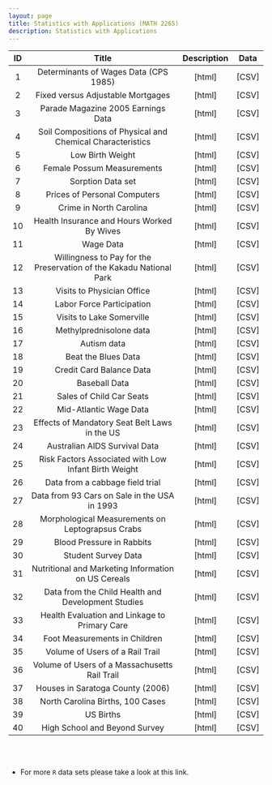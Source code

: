 ```yaml
---
layout: page
title: Statistics with Applications (MATH 2265)
description: Statistics with Applications
---
```


| ID | Title | Description  | Data |
| :---:         |     :---:      |     :---:  |        :---: |
| 1   | 	Determinants of Wages Data (CPS 1985)    | <a style="text-decoration:none" href="https://vincentarelbundock.github.io/Rdatasets/doc/AER/CPS1985.html" target="_blank" rel="noopener noreferrer">[html]</a>    | <a style="text-decoration:none" href="../assets/Data2265/CPS1985.csv" target="_blank" rel="noopener noreferrer">[CSV]</a>    |
| 2     | Fixed versus Adjustable Mortgages     | <a style="text-decoration:none" href="https://vincentarelbundock.github.io/Rdatasets/doc/AER/Mortgage.html" target="_blank" rel="noopener noreferrer">[html]</a>      | <a style="text-decoration:none" href="../assets/Data2265/Mortgage.csv" target="_blank" rel="noopener noreferrer">[CSV]</a>      |
| 3     | 	Parade Magazine 2005 Earnings Data       | <a style="text-decoration:none" href="https://vincentarelbundock.github.io/Rdatasets/doc/AER/Parade2005.html" target="_blank" rel="noopener noreferrer">[html]</a>      | <a style="text-decoration:none" href="../assets/Data2265/Parade2005.csv" target="_blank" rel="noopener noreferrer">[CSV]</a>      |
| 4     | Soil Compositions of Physical and Chemical Characteristics       | <a style="text-decoration:none" href="https://vincentarelbundock.github.io/Rdatasets/doc/carData/Soils.html" target="_blank" rel="noopener noreferrer">[html]</a>       |<a style="text-decoration:none" href="../assets/Data2265/Soils.csv" target="_blank" rel="noopener noreferrer">[CSV]</a>      |
| 5     | Low Birth Weight       | <a style="text-decoration:none" href="https://vincentarelbundock.github.io/Rdatasets/doc/COUNT/lbw.html" target="_blank" rel="noopener noreferrer">[html]</a>       | <a style="text-decoration:none" href="../assets/Data2265/lbw.csv" target="_blank" rel="noopener noreferrer">[CSV]</a>      |
| 6     | 	Female Possum Measurements      | <a style="text-decoration:none" href="https://vincentarelbundock.github.io/Rdatasets/doc/DAAG/fossum.html" target="_blank" rel="noopener noreferrer">[html]</a>       | <a style="text-decoration:none" href="../assets/Data2265/fossum.csv" target="_blank" rel="noopener noreferrer">[CSV]</a>      |
| 7     | Sorption Data set       |<a style="text-decoration:none" href="https://vincentarelbundock.github.io/Rdatasets/doc/DAAG/sorption.html" target="_blank" rel="noopener noreferrer">[html]</a>       | <a style="text-decoration:none" href="../assets/Data2265/sorption.csv" target="_blank" rel="noopener noreferrer">[CSV]</a>      |
| 8     | Prices of Personal Computers       | <a style="text-decoration:none" href="https://vincentarelbundock.github.io/Rdatasets/doc/Ecdat/Computers.html" target="_blank" rel="noopener noreferrer">[html]</a>       | <a style="text-decoration:none" href="../assets/Data2265/Computers.csv" target="_blank" rel="noopener noreferrer">[CSV]</a>      |
| 9     | 	Crime in North Carolina       | <a style="text-decoration:none" href="https://vincentarelbundock.github.io/Rdatasets/doc/Ecdat/Crime.html" target="_blank" rel="noopener noreferrer">[html]</a>       | <a style="text-decoration:none" href="../assets/Data2265/Crime.csv" target="_blank" rel="noopener noreferrer">[CSV]</a>      |
| 10     | Health Insurance and Hours Worked By Wives       | <a style="text-decoration:none" href="https://vincentarelbundock.github.io/Rdatasets/doc/Ecdat/HI.html" target="_blank" rel="noopener noreferrer">[html]</a>       | <a style="text-decoration:none" href="../assets/Data2265/HI.csv" target="_blank" rel="noopener noreferrer">[CSV]</a>      |
| 11     | Wage Data       | <a style="text-decoration:none" href="https://vincentarelbundock.github.io/Rdatasets/doc/Ecdat/Griliches.html" target="_blank" rel="noopener noreferrer">[html]</a>       | <a style="text-decoration:none" href="../assets/Data2265/Griliches.csv" target="_blank" rel="noopener noreferrer">[CSV]</a>      |
| 12     |Willingness to Pay for the Preservation of the Kakadu National Park       | <a style="text-decoration:none" href="https://vincentarelbundock.github.io/Rdatasets/doc/Ecdat/Kakadu.html" target="_blank" rel="noopener noreferrer">[html]</a>  | <a style="text-decoration:none" href="../assets/Data2265/Kakadu.csv" target="_blank" rel="noopener noreferrer">[CSV]</a>      |
| 13     | Visits to Physician Office       | <a style="text-decoration:none" href="https://vincentarelbundock.github.io/Rdatasets/doc/Ecdat/OFP.html" target="_blank" rel="noopener noreferrer">[html]</a>       | <a style="text-decoration:none" href="../assets/Data2265/OFP.csv" target="_blank" rel="noopener noreferrer">[CSV]</a>      |
| 14     | Labor Force Participation      | <a style="text-decoration:none" href="https://vincentarelbundock.github.io/Rdatasets/doc/Ecdat/Participation.html" target="_blank" rel="noopener noreferrer">[html]</a>       | <a style="text-decoration:none" href="../assets/Data2265/Participation.csv" target="_blank" rel="noopener noreferrer">[CSV]</a>      |
| 15     | Visits to Lake Somerville       | <a style="text-decoration:none" href="https://vincentarelbundock.github.io/Rdatasets/doc/Ecdat/Somerville.html" target="_blank" rel="noopener noreferrer">[html]</a>       | <a style="text-decoration:none" href="../assets/Data2265/Somerville.csv" target="_blank" rel="noopener noreferrer">[CSV]</a>      |
| 16     | Methylprednisolone data       | <a style="text-decoration:none" href="https://vincentarelbundock.github.io/Rdatasets/doc/HLMdiag/ahd.html" target="_blank" rel="noopener noreferrer">[html]</a>      | <a style="text-decoration:none" href="../assets/Data2265/ahd.csv" target="_blank" rel="noopener noreferrer">[CSV]</a>      |
| 17     | Autism data       | <a style="text-decoration:none" href="https://vincentarelbundock.github.io/Rdatasets/doc/HLMdiag/autism.html" target="_blank" rel="noopener noreferrer">[html]</a>     | <a style="text-decoration:none" href="../assets/Data2265/autism.csv" target="_blank" rel="noopener noreferrer">[CSV]</a>      |
| 18     | Beat the Blues Data       | <a style="text-decoration:none" href="https://vincentarelbundock.github.io/Rdatasets/doc/HSAUR/BtheB.html" target="_blank" rel="noopener noreferrer">[html]</a>     | <a style="text-decoration:none" href="../assets/Data2265/BtheB.csv" target="_blank" rel="noopener noreferrer">[CSV]</a>      |
| 19     | Credit Card Balance Data       | <a style="text-decoration:none" href="https://vincentarelbundock.github.io/Rdatasets/doc/ISLR/Credit.html" target="_blank" rel="noopener noreferrer">[html]</a>      | <a style="text-decoration:none" href="../assets/Data2265/Credit.csv" target="_blank" rel="noopener noreferrer">[CSV]</a>      |
| 20     | Baseball Data      | <a style="text-decoration:none" href="https://vincentarelbundock.github.io/Rdatasets/doc/ISLR/Hitters.html" target="_blank" rel="noopener noreferrer">[html]</a>      | <a style="text-decoration:none" href="../assets/Data2265/Hitters.csv" target="_blank" rel="noopener noreferrer">[CSV]</a>      |
| 21     | Sales of Child Car Seats       | <a style="text-decoration:none" href="https://vincentarelbundock.github.io/Rdatasets/doc/ISLR/Carseats.html" target="_blank" rel="noopener noreferrer">[html]</a>      | <a style="text-decoration:none" href="../assets/Data2265/Carseats.csv" target="_blank" rel="noopener noreferrer">[CSV]</a>      |
| 22     | Mid-Atlantic Wage Data       | <a style="text-decoration:none" href="https://vincentarelbundock.github.io/Rdatasets/doc/ISLR/Wage.html" target="_blank" rel="noopener noreferrer">[html]</a>      | <a style="text-decoration:none" href="../assets/Data2265/Wage.csv" target="_blank" rel="noopener noreferrer">[CSV]</a>      |
| 23     | Effects of Mandatory Seat Belt Laws in the US       | <a style="text-decoration:none" href="https://vincentarelbundock.github.io/Rdatasets/doc/AER/USSeatBelts.html" target="_blank" rel="noopener noreferrer">[html]</a>      | <a style="text-decoration:none" href="../assets/Data2265/USSeatBelts.csv" target="_blank" rel="noopener noreferrer">[CSV]</a>      |
| 24     | Australian AIDS Survival Data       | <a style="text-decoration:none" href="https://vincentarelbundock.github.io/Rdatasets/doc/MASS/Aids2.html" target="_blank" rel="noopener noreferrer">[html]</a>      | <a style="text-decoration:none" href="../assets/Data2265/Aids2.csv" target="_blank" rel="noopener noreferrer">[CSV]</a>      |
| 25     | Risk Factors Associated with Low Infant Birth Weight       | <a style="text-decoration:none" href="https://vincentarelbundock.github.io/Rdatasets/doc/MASS/birthwt.html" target="_blank" rel="noopener noreferrer">[html]</a>       | <a style="text-decoration:none" href="../assets/Data2265/birthwt.csv" target="_blank" rel="noopener noreferrer">[CSV]</a>      |
|  26    | Data from a cabbage field trial      | <a style="text-decoration:none" href="https://vincentarelbundock.github.io/Rdatasets/doc/MASS/cabbages.html" target="_blank" rel="noopener noreferrer">[html]</a>       | <a style="text-decoration:none" href="../assets/Data2265/cabbages.csv" target="_blank" rel="noopener noreferrer">[CSV]</a>      |
| 27     | Data from 93 Cars on Sale in the USA in 1993       | <a style="text-decoration:none" href="https://vincentarelbundock.github.io/Rdatasets/doc/MASS/Cars93.html" target="_blank" rel="noopener noreferrer">[html]</a>       | <a style="text-decoration:none" href="../assets/Data2265/Cars93.csv" target="_blank" rel="noopener noreferrer">[CSV]</a>      |
|  28    | Morphological Measurements on Leptograpsus Crabs       | <a style="text-decoration:none" href="https://vincentarelbundock.github.io/Rdatasets/doc/MASS/crabs.html" target="_blank" rel="noopener noreferrer">[html]</a>       | <a style="text-decoration:none" href="../assets/Data2265/crabs.csv" target="_blank" rel="noopener noreferrer">[CSV]</a>      |
| 29     | Blood Pressure in Rabbits      | <a style="text-decoration:none" href="https://vincentarelbundock.github.io/Rdatasets/doc/MASS/Rabbit.html" target="_blank" rel="noopener noreferrer">[html]</a>       | <a style="text-decoration:none" href="../assets/Data2265/Rabbit.csv" target="_blank" rel="noopener noreferrer">[CSV]</a>      |
| 30     | Student Survey Data      | <a style="text-decoration:none" href="https://vincentarelbundock.github.io/Rdatasets/doc/MASS/survey.html" target="_blank" rel="noopener noreferrer">[html]</a>       | <a style="text-decoration:none" href="../assets/Data2265/survey.csv" target="_blank" rel="noopener noreferrer">[CSV]</a>      |
|  31    | Nutritional and Marketing Information on US Cereals       | <a style="text-decoration:none" href="https://vincentarelbundock.github.io/Rdatasets/doc/MASS/UScereal.html" target="_blank" rel="noopener noreferrer">[html]</a>       | <a style="text-decoration:none" href="../assets/Data2265/UScereal.csv" target="_blank" rel="noopener noreferrer">[CSV]</a>      |
| 32     | Data from the Child Health and Development Studies       | <a style="text-decoration:none" href="https://vincentarelbundock.github.io/Rdatasets/doc/mosaicData/Gestation.html" target="_blank" rel="noopener noreferrer">[html]</a>       | <a style="text-decoration:none" href="../assets/Data2265/Gestation.csv" target="_blank" rel="noopener noreferrer">[CSV]</a>      |
| 33     | Health Evaluation and Linkage to Primary Care       | <a style="text-decoration:none" href="https://vincentarelbundock.github.io/Rdatasets/doc/mosaicData/HELPmiss.html" target="_blank" rel="noopener noreferrer">[html]</a>       | <a style="text-decoration:none" href="../assets/Data2265/HELPmiss.csv" target="_blank" rel="noopener noreferrer">[CSV]</a>      |
|  34    | Foot Measurements in Children       | <a style="text-decoration:none" href="https://vincentarelbundock.github.io/Rdatasets/doc/mosaicData/KidsFeet.html" target="_blank" rel="noopener noreferrer">[html]</a>       | <a style="text-decoration:none" href="../assets/Data2265/KidsFeet.csv" target="_blank" rel="noopener noreferrer">[CSV]</a>      |
| 35     | Volume of Users of a Rail Trail      | <a style="text-decoration:none" href="https://vincentarelbundock.github.io/Rdatasets/doc/mosaicData/RailTrail.html" target="_blank" rel="noopener noreferrer">[html]</a>       | <a style="text-decoration:none" href="../assets/Data2265/RailTrail.csv" target="_blank" rel="noopener noreferrer">[CSV]</a>      |
| 36     | Volume of Users of a Massachusetts Rail Trail       | <a style="text-decoration:none" href="https://vincentarelbundock.github.io/Rdatasets/doc/mosaicData/Riders.html" target="_blank" rel="noopener noreferrer">[html]</a>       | <a style="text-decoration:none" href="../assets/Data2265/Riders.csv" target="_blank" rel="noopener noreferrer">[CSV]</a>      |
| 37     | Houses in Saratoga County (2006)       | <a style="text-decoration:none" href="https://vincentarelbundock.github.io/Rdatasets/doc/mosaicData/SaratogaHouses.html" target="_blank" rel="noopener noreferrer">[html]</a>       | <a style="text-decoration:none" href="../assets/Data2265/SaratogaHouses.csv" target="_blank" rel="noopener noreferrer">[CSV]</a>      |
| 38     | North Carolina Births, 100 Cases       | <a style="text-decoration:none" href="https://vincentarelbundock.github.io/Rdatasets/doc/openintro/births.html" target="_blank" rel="noopener noreferrer">[html]</a>       | <a style="text-decoration:none" href="../assets/Data2265/births.csv" target="_blank" rel="noopener noreferrer">[CSV]</a>      |
| 39     | US Births       | <a style="text-decoration:none" href="https://vincentarelbundock.github.io/Rdatasets/doc/openintro/births14.html" target="_blank" rel="noopener noreferrer">[html]</a>       | <a style="text-decoration:none" href="../assets/Data2265/births14.csv" target="_blank" rel="noopener noreferrer">[CSV]</a>      |
| 40     | High School and Beyond Survey       | <a style="text-decoration:none" href="https://vincentarelbundock.github.io/Rdatasets/doc/openintro/hsb2.html" target="_blank" rel="noopener noreferrer">[html]</a>       | <a style="text-decoration:none" href="../assets/Data2265/hsb2.csv" target="_blank" rel="noopener noreferrer">[CSV]</a>      |

<br/>
<br/>


* For more ``R`` data sets please take a look at this <a style="text-decoration:none" href="https://vincentarelbundock.github.io/Rdatasets/datasets.html" target="_blank" rel="noopener noreferrer">link.</a>


<!-- Note: this is how to write a comment in HTML. Everything in here won't show up on your webpage.-->

<!--
To increase the size of the title, use fewer # in front of the paper title.
To decrease the size of the title, use more #. 
To remove the italics, remove the * before and after the description
To remove the underline from the title, remove the <u> tags (<u> and </u>)
-->
